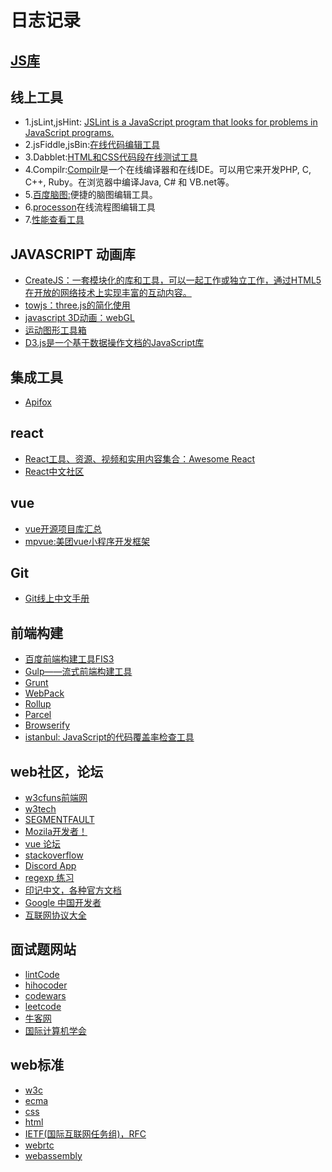 <h1>日志记录</h1>

<h2><a href="https://github.com/dirkliu/blog/wiki/%E4%B8%80%E4%BA%9B%E5%B8%B8%E7%94%A8%E7%9A%84JS%E5%BA%93" target="_blank">JS库</a></h2>

<h2>线上工具</h2>
<ul>
<li>1.jsLint,jsHint: <a href="http://www.jslint.com/lint.html" target="_blank">JSLint is a JavaScript program that looks for problems in JavaScript programs.</a></li>
<li>2.jsFiddle,jsBin:<a href="http://jsfiddle.net/" target="_blank">在线代码编辑工具</a></li>
<li>3.Dabblet:<a href="http://dabblet.com/" target="_blank">HTML和CSS代码段在线测试工具</a></li>
<li>4.Compilr:<a href="https://compilr.com/" target="_blank">Compilr</a>是一个在线编译器和在线IDE。可以用它来开发PHP, C, C++, Ruby。在浏览器中编译Java, C# 和 VB.net等。</li>
<li>5.<a href="http://naotu.baidu.com/edit.html" target="_blank">百度脑图:</a>便捷的脑图编辑工具。</li>
<li>6.<a href="https://www.processon.com/diagrams" target="_blank">processon</a>在线流程图编辑工具</li>
 <li>7.<a href="https://carrotsearch.com/foamtree/" target="_blank">性能查看工具</a></li>
</ul>

<h2>JAVASCRIPT 动画库</h2>
<ul>
<li><a href="http://createjs.com/" target="_blank">CreateJS：一套模块化的库和工具，可以一起工作或独立工作，通过HTML5在开放的网络技术上实现丰富的互动内容。</a></li>
<li><a href="https://github.com/SRI-SAVE/tow.js" target="_blank">towjs：three.js的简化使用</a></li>
<li><a href="https://threejs.org/" target="_blank">javascript 3D动画：webGL</a></li>
<li><a href="http://mojs.io/" target="_blank">运动图形工具箱</a></li>
<li><a href="https://d3js.org/" target="_blank">D3.js是一个基于数据操作文档的JavaScript库</a></li>
</ul>

<h2>集成工具</h2>
<ul>
 <li><a href="https://www.apifox.cn/" target="_blank">Apifox</a></li>
</ul>

<h2>react</h2>
<ul>
<li><a href="http://www.open-open.com/lib/view/open1414507074372.html" target="_blank">React工具、资源、视频和实用内容集合：Awesome React</a></li>
<li><a href="http://reactjs.cn/">React中文社区</a></li>
</ul>

<h2>vue</h2>
<ul>
<li><a href="https://segmentfault.com/p/1210000008583242/read?from=timeline" target="_blank">vue开源项目库汇总</a></li>
 <li><a href="http://mpvue.com/" target="_blank">mpvue:美团vue小程序开发框架</a></li>
</ul>

<h2>Git</h2>
<ul>
<li><a href="https://git-scm.com/book/zh/v2" target="_blank">Git线上中文手册</a></li>
</ul>

<h2>前端构建</h2>
<ul>
<li><a href="http://fis.baidu.com/fis3/index.html" target="_blank">百度前端构建工具FIS3</a></li>
<li><a href="http://www.gulpjs.com.cn/" target="_blank">Gulp——流式前端构建工具</a></li>
<li><a href="http://www.gruntjs.net/" target="_blank">Grunt</a></li>
<li><a href="https://webpack.js.org/" target="_blank">WebPack</a></li>
<li><a href="https://rollupjs.org/zh" target="_blank">Rollup</a></li>
<li><a href="https://www.parceljs.cn/" target="_blank">Parcel</a></li>
<li><a href="http://browserify.org/" target="_blank">Browserify</a></li>
 <li><a href="https://istanbul.js.org/">istanbul: JavaScript的代码覆盖率检查工具</a></li>
</ul>

<h2>web社区，论坛</h2>
<ul>
<li><a href="http://www.w3cfuns.com/" target="_blank">w3cfuns前端网</a></li>
<li><a href="http://www.w3ctech.com/" target="_blank">w3tech</a></li>
<li><a href="https://segmentfault.com/">SEGMENTFAULT</a></li>
<li><a href="https://developer.mozilla.org/zh-CN/docs/Web">Mozila开发者！</a></li>
<li><a href="https://forum.vuejs.org/latest">vue 论坛</a></li>
<li><a href="https://stackoverflow.com">stackoverflow</a></li>
<li><a href="https://discordapp.com/">Discord App</a></li>
<li><a href="http://www.regexbuddy.com/javascript.html" target="_blank">regexp 练习</a></li>
<li><a href="https://docschina.org" target="_blank">印记中文，各种官方文档</a></li>
<li><a href="https://developers.google.cn/china/" target="_blank">Google 中国开发者</a></li>
 <li><a href="http://www.cnpaf.net/Class/ProtocolAll/">互联网协议大全</a></li>
</ul>

<h2>面试题网站</h2>
<ul>
<li><a href="http://www.lintcode.com/" target="_blank">lintCode</a></li>
<li><a href="http://hihocoder.com/" target="_blank">hihocoder</a></li>
<li><a href="https://www.codewars.com" target="_blank">codewars</a></li>
<li><a href="https://leetcode.com/" target="_blank">leetcode</a></li>
<li><a href="https://www.nowcoder.com/" target="_blank">牛客网</a></li>
<li><a href="http://www.acm.org/" target="_blank">国际计算机学会</a></li>
</ul>

<h2>web标准</h2>
<ul>
  <li><a href="https://www.w3.org/TR/tr-technology-stds" target="_blank">w3c</a></li>
  <li><a href="http://www.ecma-international.org/publications/standards/Ecma-262-arch.htm" target="_blank">ecma</a></li>
  <li><a href="https://www.w3.org/Style/CSS/" target="_blank">css</a></li>
  <li><a href="https://www.w3.org/html/" target="_blank">html</a></li>
  <li><a href="https://tools.ietf.org/" target="_blank">IETF(国际互联网任务组)，RFC</a></li>
  <li><a href="https://webrtc.org/" target="_blank">webrtc</a></li>
  <li><a href="https://webassembly.org/" target="_blank">webassembly</a></li>
</ul>
